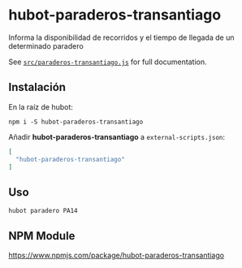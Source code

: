 # hubot-paraderos-transantiago

Informa la disponibilidad de recorridos y el tiempo de llegada de un determinado paradero

See [`src/paraderos-transantiago.js`](src/paraderos-transantiago.js) for full documentation.

## Instalación

En la raíz de hubot:

`npm i -S hubot-paraderos-transantiago`

Añadir **hubot-paraderos-transantiago** a `external-scripts.json`:

```json
[
  "hubot-paraderos-transantiago"
]
```

## Uso

`hubot paradero PA14`

## NPM Module

https://www.npmjs.com/package/hubot-paraderos-transantiago
